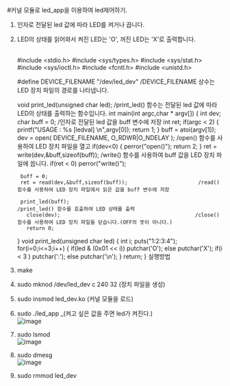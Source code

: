 #커널 모듈로 led_app을 이용하여 led제어하기.<br>

1. 인자로 전달된 led 값에 따라 LED를 켜거나 끕니다.<br>
2. LED의 상태를 읽어와서 켜진 LED는 'O', 꺼진 LED는 'X'로 출력합니다.<br><br>

      #include <stdio.h>
      #include <sys/types.h>
      #include <sys/stat.h>
      #include <sys/ioctl.h>
      #include <fcntl.h>
      #include <unistd.h>

      #define DEVICE_FILENAME  "/dev/led_dev"       /DEVICE_FILENAME 상수는 LED 장치 파일의 경로를 나타냅니다.

      void print_led(unsigned char led);            /print_led() 함수는 전달된 led 값에 따라 LED의 상태를 출력하는 함수입니다.
      int main(int argc,char * argv[])
      {
          int dev;
          char buff = 0;                            /인자로 전달된 led 값을 buff 변수에 저장
          int ret;
        if(argc < 2)
        {
          printf("USAGE : %s [ledval] \n",argv[0]);
          return 1;
        }
        buff = atoi(argv[1]);
          dev = open( DEVICE_FILENAME, O_RDWR|O_NDELAY );         /open() 함수를 사용하여 LED 장치 파일을 열고
        if(dev<0)
        {
          perror("open()");
          return 2;
        }
          ret = write(dev,&buff,sizeof(buff));                    /write() 함수를 사용하여 buff 값을 LED 장치 파일에 씁니다.
        if(ret < 0)
          perror("write()");

        buff = 0;
        ret = read(dev,&buff,sizeof(buff));                       /read() 함수를 사용하여 LED 장치 파일에서 읽은 값을 buff 변수에 저장

        print_led(buff);                                         /print_led() 함수를 호출하여 LED 상태를 출력
          close(dev);                                            /close() 함수를 사용하여 LED 장치 파일을 닫습니다.(OFF의 뜻이 아니다.)
          return 0;
      }
      void print_led(unsigned char led)
      {
        int i;
        puts("1:2:3:4");
        for(i=0;i<=3;i++)
        {
          if(led & (0x01 << i))
            putchar('O');
          else
            putchar('X');
          if(i < 3 )
            putchar(':');
          else
            putchar('\n');
        }
        return;
      }
실행방법<br>
1. make<br>
2. sudo mknod /dev/led_dev c 240 32   (장치 파일을 생성)
3. sudo insmod led_dev.ko    (커널 모듈을 로드)
4. sudo ./led_app _(켜고 싶은 값을 주면 led가 켜진다.)<br>
![image](https://github.com/rltpwns95/Linux_ubuntu_udoo/assets/124419697/a254730c-3549-482b-b3cc-1e950c57516c)<br>
6. sudo lsmod<br>
![image](https://github.com/rltpwns95/Linux_ubuntu_udoo/assets/124419697/555a38b9-750f-4a4d-adcf-930a0caa661b)<br>
7. sudo dmesg<br>
![image](https://github.com/rltpwns95/Linux_ubuntu_udoo/assets/124419697/011bfa5d-7a7a-4752-bf70-591eaaf38b50)<br>
8. sudo rmmod led_dev
